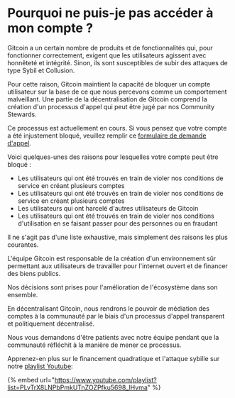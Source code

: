 # Pourquoi ne puis-je pas accéder à mon compte ?

Gitcoin a un certain nombre de produits et de fonctionnalités qui, pour fonctionner correctement, exigent que les utilisateurs agissent avec honnêteté et intégrité. Sinon, ils sont susceptibles de subir des attaques de type Sybil et Collusion.

Pour cette raison, Gitcoin maintient la capacité de bloquer un compte utilisateur sur la base de ce que nous percevons comme un comportement malveillant. Une partie de la décentralisation de Gitcoin comprend la création d'un processus d'appel qui peut être jugé par nos Community Stewards.

Ce processus est actuellement en cours. Si vous pensez que votre compte a été injustement bloqué, veuillez remplir ce [formulaire de demande d'appel](https://docs.google.com/forms/d/e/1FAIpQLSeLm1SAmcm4Fs8iaaucqcAOMDL-oqewf3KKOh\_-mDtSYVe4pw/viewform).

Voici quelques-unes des raisons pour lesquelles votre compte peut être bloqué :

* Les utilisateurs qui ont été trouvés en train de violer nos conditions de service en créant plusieurs comptes
* Les utilisateurs qui ont été trouvés en train de violer nos conditions de service en créant plusieurs comptes
* Les utilisateurs qui ont harcelé d'autres utilisateurs de Gitcoin
* Les utilisateurs qui ont été trouvés en train de violer nos conditions d'utilisation en se faisant passer pour des personnes ou en fraudant

Il ne s'agit pas d'une liste exhaustive, mais simplement des raisons les plus courantes.

L'équipe Gitcoin est responsable de la création d'un environnement sûr permettant aux utilisateurs de travailler pour l'internet ouvert et de financer des biens publics.

Nos décisions sont prises pour l'amélioration de l'écosystème dans son ensemble.

En décentralisant Gitcoin, nous rendrons le pouvoir de médiation des comptes à la communauté par le biais d'un processus d'appel transparent et politiquement décentralisé.

Nous vous demandons d'être patients avec notre équipe pendant que la communauté réfléchit à la manière de mener ce processus.&#x20;

Apprenez-en plus sur le financement quadratique et l'attaque sybille sur notre [playlist Youtube](https://www.youtube.com/playlist?list=PLvTrX8LNPbPmkUTnZOZPfku5698\_lHvma):

{% embed url="https://www.youtube.com/playlist?list=PLvTrX8LNPbPmkUTnZOZPfku5698_lHvma" %}

